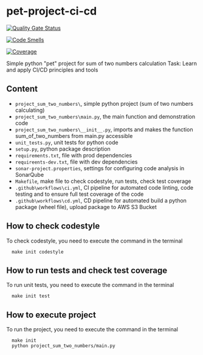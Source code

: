# pet-project-ci-cd

[![Quality Gate Status](http://3.144.23.128:9000/api/project_badges/measure?project=sum-two-numbers&metric=alert_status&token=sqb_1248e64573abae406ef0aa50c601fa4631c35c91)](http://3.144.23.128:9000/dashboard?id=sum-two-numbers)

[![Code Smells](http://3.144.23.128:9000/api/project_badges/measure?project=sum-two-numbers&metric=code_smells&token=sqb_1248e64573abae406ef0aa50c601fa4631c35c91)](http://3.144.23.128:9000/dashboard?id=sum-two-numbers)

[![Coverage](http://3.144.23.128:9000/api/project_badges/measure?project=sum-two-numbers&metric=coverage&token=sqb_1248e64573abae406ef0aa50c601fa4631c35c91)](http://3.144.23.128:9000/dashboard?id=sum-two-numbers)

Simple python "pet" project for sum of two numbers calculation
Task: Learn and apply CI/CD principles and tools

## Content
* `project_sum_two_numbers\`, simple python project (sum of two numbers calculating)
* `project_sum_two_numbers\main.py`, the main function and demonstration code
* `project_sum_two_numbers\__init__.py`, imports and makes the function sum_of_two_numbers from main.py accessible
* `unit_tests.py`, unit tests for python code
* `setup.py`, python package description
* `requirements.txt`, file with prod dependencies
* `requireents-dev.txt`, file with dev dependencies
* `sonar-project.properties`, settings for configuring code analysis in SonarQube
* `Makefile`, make file to check codestyle, run tests, check test coverage
* `.github\workflows\ci.yml`, CI pipeline for automated code linting, code testing and to ensure full test coverage of the code
* `.github\workflows\cd.yml`, CD pipeline for automated build a python package (wheel file), upload package to AWS S3 Bucket

## How to check codestyle
To check codestyle, you need to execute the command in the terminal
```
  make init codestyle
```

## How to run tests and check test coverage
To run unit tests, you need to execute the command in the terminal
```
  make init test
```

## How to execute project
To run the project, you need to execute the command in the terminal
```
  make init
  python project_sum_two_numbers/main.py
```

